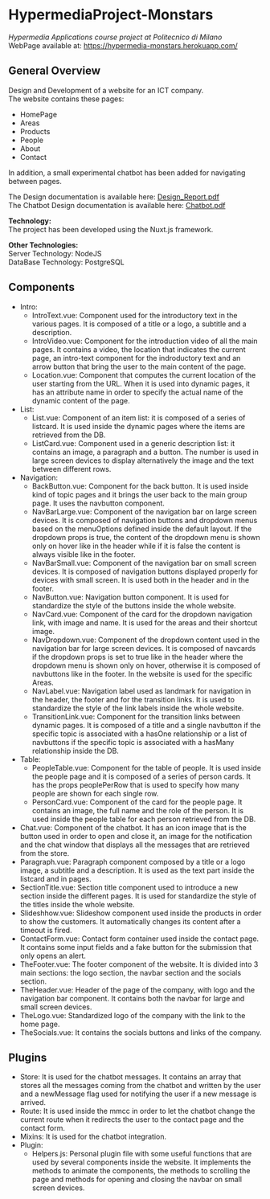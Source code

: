 # HypermediaProject-Monstars

*Hypermedia Applications course project at Politecnico di Milano*  
WebPage available at: https://hypermedia-monstars.herokuapp.com/

## General Overview
Design and Development of a website for an ICT company.  
The website contains these pages:
- HomePage
- Areas
- Products
- People
- About
- Contact

In addition, a small experimental chatbot has been added for navigating between pages.

The Design documentation is available here: [Design_Report.pdf](https://github.com/lucacolombo97/Hypermedia-Monstars/files/7449184/Design_Report.pdf)  
The Chatbot Design documentation is available here: [Chatbot.pdf](https://github.com/lucacolombo97/Hypermedia-Monstars/files/7449186/Chatbot.pdf)

**Technology:**  
The project has been developed using the Nuxt.js framework.  

**Other Technologies:**  
Server Technology: NodeJS  
DataBase Technology: PostgreSQL

## Components
- Intro:
  - IntroText.vue: Component used for the introductory text in the various pages. It is composed of a title or a logo, a subtitle and a description.
  - IntroVideo.vue: Component for the introduction video of all the main pages. It contains a video, the location that indicates the current page, an intro-text component for the indroductory text and an arrow button that bring the user to the main content of the page.
  - Location.vue: Component that computes the current location of the user starting from the URL. When it is used into dynamic pages, it has an attribute name in order to specify the actual name of the dynamic content of the page.
- List:
  - List.vue: Component of an item list: it is composed of a series of listcard. It is used inside the dynamic pages where the items are retrieved from the DB.
  - ListCard.vue: Component used in a generic description list: it contains an image, a paragraph and a button. The number is used in large screen devices to display alternatively the image and the text between different rows.
- Navigation:
  - BackButton.vue: Component for the back button. It is used inside kind of topic pages and it brings the user back to the main group page. It uses the navbutton component.
  - NavBarLarge.vue: Component of the navigation bar on large screen devices. It is composed of navigation buttons and dropdown menus based on the menuOptions defined inside the default layout. If the dropdown props is true, the content of the dropdown menu is shown only on hover like in the header while if it is false the content is always visible like in the footer.
  - NavBarSmall.vue: Component of the navigation bar on small screen devices. It is composed of navigation buttons displayed properly for devices with small screen. It is used both in the header and in the footer.
  - NavButton.vue: Navigation button component. It is used for standardize the style of the buttons inside the whole website.
  - NavCard.vue: Component of the card for the dropdown navigation link, with image and name. It is used for the areas and their shortcut image.
  - NavDropdown.vue: Component of the dropdown content used in the navigation bar for large screen devices. It is composed of navcards if the dropdown props is set to true like in the header where the dropdown menu is shown only on hover, otherwise it is composed of navbuttons like in the footer. In the website is used for the specific Areas.
  - NavLabel.vue: Navigation label used as landmark for navigation in the header, the footer and for the transition links. It is used to standardize the style of the link labels inside the whole website.
  - TransitionLink.vue: Component for the transition links between dynamic pages. It is composed of a title and a single navbutton if the specific topic is associated with a hasOne relationship or a list of navbuttons if the specific topic is associated with a hasMany relationship inside the DB.
- Table:
  - PeopleTable.vue: Component for the table of people. It is used inside the people page and it is composed of a series of person cards. It has the props peoplePerRow that is used to specify how many people are shown for each single row.
  - PersonCard.vue: Component of the card for the people page. It contains an image, the full name and the role of the person. It is used inside the people table for each person retrieved from the DB.
- Chat.vue: Component of the chatbot. It has an icon image that is the button used in order to open and close it, an image for the notification and the chat window that displays all the messages that are retrieved from the store.
- Paragraph.vue: Paragraph component composed by a title or a logo image, a subtitle and a description. It is used as the text part inside the listcard and in pages.
- SectionTitle.vue: Section title component used to introduce a new section inside the different pages. It is used for standardize the style of the titles inside the whole website.
- Slideshhow.vue: Slideshow component used inside the products in order to show the customers. It automatically changes its content after a timeout is fired.
- ContactForm.vue: Contact form container used inside the contact page. It contains some input fields and a fake button for the submission that only opens an alert.
- TheFooter.vue: The footer component of the website. It is divided into 3 main sections: the logo section, the navbar section and the socials section.
- TheHeader.vue: Header of the page of the company, with logo and the navigation bar component. It contains both the navbar for large and small screen devices.
- TheLogo.vue: Standardized logo of the company with the link to the home page.
- TheSocials.vue: It contains the socials buttons and links of the company.

## Plugins
- Store: It is used for the chatbot messages. It contains an array that stores all the messages coming from the chatbot and written by the user and a newMessage flag used for notifying the user if a new message is arrived.
- Route: It is used inside the mmcc in order to let the chatbot change the current route when it redirects the user to the contact page and the contact form.
- Mixins: It is used for the chatbot integration.
- Plugin:
  - Helpers.js: Personal plugin file with some useful functions that are used by several components inside the website. It implements the methods to animate the components, the methods to scrolling the page and methods for opening and closing the navbar on small screen devices.
